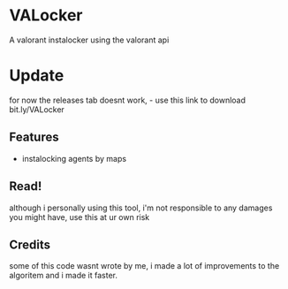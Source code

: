 
# VALocker

A valorant instalocker using the valorant api


# Update
for now the releases tab doesnt work, - use this link to download bit.ly/VALocker
## Features

- instalocking agents by maps



## Read!

although i personally using this tool, i'm not responsible to any damages you might have, use this at ur own risk
## Credits

some of this code wasnt wrote by me, i made a lot of improvements to the algoritem and i made it faster.
